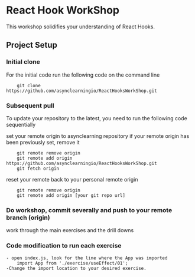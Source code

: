 # React Hook WorkShop
This workshop solidifies your understanding of React Hooks.

## Project Setup 

### Initial clone  
For the initial code run the following code on the command line

```shell
    git clone https://github.com/asynclearningio/ReactHooksWorkShop.git
```

### Subsequent pull 
To update your repository to the latest, you need to run the following code sequentially

set your remote origin to asynclearning repository
if your remote origin has been previously set, remove it

```shell
    git remote remove origin
    git remote add origin https://github.com/asynclearningio/ReactHooksWorkShop.git
    git fetch origin
```    
reset your remote back to your personal remote origin

```shell
    git remote remove origin
    git remote add origin [your git repo url]
```    

### Do workshop, commit severally and push to your remote branch (origin)
work through the main exercises and the drill downs

### Code modification to run each exercise

```shell
- open index.js, look for the line where the App was imported 
    import App from './exercise/useEffect/01';
-Change the import location to your desired exercise.
```